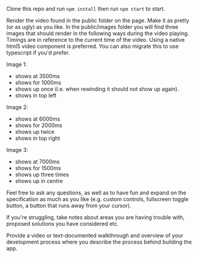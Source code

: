 Clone this repo and run `npm install` then run `npm start` to start.

Render the video found in the public folder on the page. Make it as pretty (or as ugly) as you like. In the public/images folder you will find three images that should render in the following ways during the video playing. Timings are in reference to the current time of the video. Using a native html5 video component is preferred. You can also migrate this to use typescript if you'd prefer.

Image 1:
- shows at 3500ms
- shows for 1000ms
- shows up once (i.e. when rewinding it should not show up again).
- shows in top left

Image 2:
- shows at 6000ms
- shows for 2000ms
- shows up twice
- shows in top right

Image 3:
- shows at 7000ms
- shows for 1500ms
- shows up three times
- shows up in centre

Feel free to ask any questions, as well as to have fun and expand on the specification as much as you like (e.g. custom controls, fullscreen toggle button, a button that runs away from your cursor). 

If you're struggling, take notes about areas you are having trouble with, proposed solutions you have considered etc.

Provide a video or text-documented walkthrough and overview of your development process where you describe the process behind building the app.